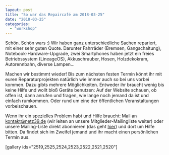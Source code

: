 ```yaml
---
layout: post
title: "So war das Repaircafé am 2018-03-25"
date: "2018-03-25"
categories: 
  - "workshop"
---
```


Schön. Schön wars :) Wir haben ganz unterschiedliche Sachen repariert, mit einer sehr guten Quote. Darunter Fahrräder (Bremsen, Gangschaltung), Notebook-Hardware-Upgrade, zwei Smartphones haben jetzt ein freies Betriebssystem (LineageOS), Akkuschrauber, Hosen, Holzdekokram, Autorennbahn, diverse Lampen...

Machen wir bestimmt wieder! Bis zum nächsten festen Termin könnt ihr mit euren Reparaturprojekten natürlich wie immer auch so bei uns vorbei kommen. Dazu gibts mehrere Möglichkeiten. Entweder ihr braucht wenig bis keine Hilfe und wollt bloß Geräte benutzen: Auf der Website schauen, ob offen ist, dann anrufen und fragen, wie lange noch jemand da ist und einfach rumkommen. Oder rund um eine der öffentlichen Veranstaltungen vorbeischauen.

Wenn ihr ein spezielles Problem habt und Hilfe braucht: Mail an [kontakt@netz39.de](mailto:kontakt@netz39.de) (wir leiten an unsere Mitglieder-Mailingliste weiter) oder unsere Mailing-Liste direkt abonnieren (das geht [hier](https://www.netz39.de/lists/listinfo/netz39-list)) und dort um Hilfe bitten. Da findet sich im Zweifel jemand und ihr macht einen persönlichen Termin aus.

[gallery ids="2519,2525,2524,2523,2522,2521,2520"]
